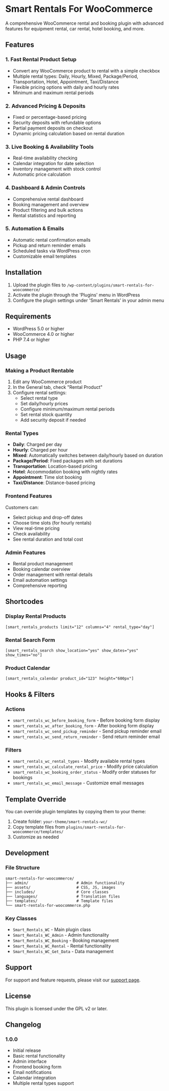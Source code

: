 # Smart Rentals For WooCommerce

A comprehensive WooCommerce rental and booking plugin with advanced features for equipment rental, car rental, hotel booking, and more.

## Features

### 1. Fast Rental Product Setup
- Convert any WooCommerce product to rental with a simple checkbox
- Multiple rental types: Daily, Hourly, Mixed, Package/Period, Transportation, Hotel, Appointment, Taxi/Distance
- Flexible pricing options with daily and hourly rates
- Minimum and maximum rental periods

### 2. Advanced Pricing & Deposits
- Fixed or percentage-based pricing
- Security deposits with refundable options
- Partial payment deposits on checkout
- Dynamic pricing calculation based on rental duration

### 3. Live Booking & Availability Tools
- Real-time availability checking
- Calendar integration for date selection
- Inventory management with stock control
- Automatic price calculation

### 4. Dashboard & Admin Controls
- Comprehensive rental dashboard
- Booking management and overview
- Product filtering and bulk actions
- Rental statistics and reporting

### 5. Automation & Emails
- Automatic rental confirmation emails
- Pickup and return reminder emails
- Scheduled tasks via WordPress cron
- Customizable email templates

## Installation

1. Upload the plugin files to `/wp-content/plugins/smart-rentals-for-woocommerce/`
2. Activate the plugin through the 'Plugins' menu in WordPress
3. Configure the plugin settings under 'Smart Rentals' in your admin menu

## Requirements

- WordPress 5.0 or higher
- WooCommerce 4.0 or higher
- PHP 7.4 or higher

## Usage

### Making a Product Rentable

1. Edit any WooCommerce product
2. In the General tab, check "Rental Product"
3. Configure rental settings:
   - Select rental type
   - Set daily/hourly prices
   - Configure minimum/maximum rental periods
   - Set rental stock quantity
   - Add security deposit if needed

### Rental Types

- **Daily**: Charged per day
- **Hourly**: Charged per hour
- **Mixed**: Automatically switches between daily/hourly based on duration
- **Package/Period**: Fixed packages with set durations
- **Transportation**: Location-based pricing
- **Hotel**: Accommodation booking with nightly rates
- **Appointment**: Time slot booking
- **Taxi/Distance**: Distance-based pricing

### Frontend Features

Customers can:
- Select pickup and drop-off dates
- Choose time slots (for hourly rentals)
- View real-time pricing
- Check availability
- See rental duration and total cost

### Admin Features

- Rental product management
- Booking calendar overview
- Order management with rental details
- Email automation settings
- Comprehensive reporting

## Shortcodes

### Display Rental Products
```
[smart_rentals_products limit="12" columns="4" rental_type="day"]
```

### Rental Search Form
```
[smart_rentals_search show_location="yes" show_dates="yes" show_times="no"]
```

### Product Calendar
```
[smart_rentals_calendar product_id="123" height="600px"]
```

## Hooks & Filters

### Actions
- `smart_rentals_wc_before_booking_form` - Before booking form display
- `smart_rentals_wc_after_booking_form` - After booking form display
- `smart_rentals_wc_send_pickup_reminder` - Send pickup reminder email
- `smart_rentals_wc_send_return_reminder` - Send return reminder email

### Filters
- `smart_rentals_wc_rental_types` - Modify available rental types
- `smart_rentals_wc_calculate_rental_price` - Modify price calculation
- `smart_rentals_wc_booking_order_status` - Modify order statuses for bookings
- `smart_rentals_wc_email_message` - Customize email messages

## Template Override

You can override plugin templates by copying them to your theme:

1. Create folder: `your-theme/smart-rentals-wc/`
2. Copy template files from `plugins/smart-rentals-for-woocommerce/templates/`
3. Customize as needed

## Development

### File Structure
```
smart-rentals-for-woocommerce/
├── admin/                     # Admin functionality
├── assets/                    # CSS, JS, images
├── includes/                  # Core classes
├── languages/                 # Translation files
├── templates/                 # Template files
└── smart-rentals-for-woocommerce.php
```

### Key Classes
- `Smart_Rentals_WC` - Main plugin class
- `Smart_Rentals_WC_Admin` - Admin functionality
- `Smart_Rentals_WC_Booking` - Booking management
- `Smart_Rentals_WC_Rental` - Rental functionality
- `Smart_Rentals_WC_Get_Data` - Data management

## Support

For support and feature requests, please visit our [support page](https://smartrentals.com/support).

## License

This plugin is licensed under the GPL v2 or later.

## Changelog

### 1.0.0
- Initial release
- Basic rental functionality
- Admin interface
- Frontend booking form
- Email notifications
- Calendar integration
- Multiple rental types support